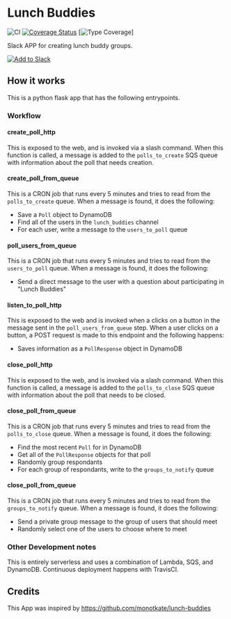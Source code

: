 # Lunch Buddies

![CI](https://github.com/qsweber/lunch-buddies/workflows/CI/badge.svg) [![Coverage Status](https://coveralls.io/repos/github/qsweber/lunch-buddies/badge.svg?branch=master)](https://coveralls.io/github/qsweber/lunch-buddies?branch=master) [![Type Coverage](https://img.shields.io/badge/mypy-66-red)]

Slack APP for creating lunch buddy groups.

[![Add to Slack](https://platform.slack-edge.com/img/add_to_slack.png)](https://ahlfhssbq3.execute-api.us-west-2.amazonaws.com/production/api/v0/install)

## How it works

This is a python flask app that has the following entrypoints.

### Workflow

#### create_poll_http

This is exposed to the web, and is invoked via a slash command. When this function is called, a message is added to the `polls_to_create` SQS queue with information about the poll that needs creation.

#### create_poll_from_queue

This is a CRON job that runs every 5 minutes and tries to read from the `polls_to_create` queue. When a message is found, it does the following:

- Save a `Poll` object to DynamoDB
- Find all of the users in the `lunch_buddies` channel
- For each user, write a message to the `users_to_poll` queue

#### poll_users_from_queue

This is a CRON job that runs every 5 minutes and tries to read from the `users_to_poll` queue. When a message is found, it does the following:

- Send a direct message to the user with a question about participating in "Lunch Buddies"

#### listen_to_poll_http

This is exposed to the web and is invoked when a clicks on a button in the message sent in the `poll_users_from_queue` step. When a user clicks on a button, a POST request is made to this endpoint and the following happens:

- Saves information as a `PollResponse` object in DynamoDB

#### close_poll_http

This is exposed to the web, and is invoked via a slash command. When this function is called, a message is added to the `polls_to_close` SQS queue with information about the poll that needs to be closed.

#### close_poll_from_queue

This is a CRON job that runs every 5 minutes and tries to read from the `polls_to_close` queue. When a message is found, it does the following:

- Find the most recent `Poll` for in DynamoDB
- Get all of the `PollResponse` objects for that poll
- Randomly group respondants
- For each group of respondants, write to the `groups_to_notify` queue 

#### close_poll_from_queue

This is a CRON job that runs every 5 minutes and tries to read from the `groups_to_notify` queue. When a message is found, it does the following:

- Send a private group message to the group of users that should meet
- Randomly select one of the users to choose where to meet

### Other Development notes

This is entirely serverless and uses a combination of Lambda, SQS, and DynamoDB. Continuous deployment happens with TravisCI.

## Credits

This App was inspired by https://github.com/monotkate/lunch-buddies
